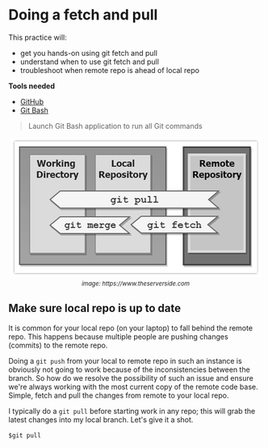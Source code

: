 # Doing a fetch and pull
This practice will:
* get you hands-on using git fetch and pull
* understand when to use git fetch and pull
* troubleshoot when remote repo is ahead of local repo

**Tools needed**
* [GitHub](https://github.com/join)
* [Git Bash](https://git-scm.com/downloads)
> Launch Git Bash application to run all Git commands

<p align="center"><img src="../../images/git-pull-vs-fetch.gif"><br/><small><i>image: https://www.theserverside.com</i></small></p>

## Make sure local repo is up to date
It is common for your local repo (on your laptop) to fall behind the remote repo. This happens because multiple people are pushing changes (commits) to the remote repo.

Doing a `git push` from your local to remote repo in such an instance is obviously not going to work because of the inconsistencies between the branch. So how do we resolve the possibility of such an issue and ensure we're always working with the most current copy of the remote code base. Simple, fetch and pull the changes from remote to your local repo.

I typically do a `git pull` before starting work in any repo; this will grab the latest changes into my local branch. Let's give it a shot.
```
$git pull
```




